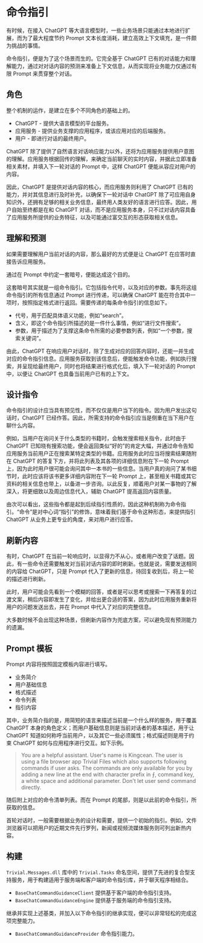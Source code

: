 # 命令指引

有时候，在接入 ChatGPT 等大语言模型时，一些业务场景只能通过本地进行扩展，而为了最大程度节约 Prompt 文本长度消耗，建立高效上下文填充，是一件颇为挑战的事情。

命令指引，便是为了这个场景而生的。它完全基于 ChatGPT 已有的对话能力和理解能力，通过对对话内容的预测来准备上下文信息，从而实现将业务能力仅通过有限 Prompt 来贯穿整个对话。

## 角色

整个机制的运作，是建立在多个不同角色的基础上的。

- ChatGPT - 提供大语言模型的平台服务。
- 应用服务 - 提供业务支撑的应用程序，或该应用对应的后端服务。
- 用户 - 即进行对话的最终用户。

ChatGPT 除了提供了自然语言对话响应能力以外，还将为应用服务提供用户意图的理解。应用服务根据回传的理解，来确定当前聊天的实时内容，并据此立即准备相关素材，并填入下一轮对话的 Prompt 中，这样 ChatGPT 便能从容应对用户的内容。

因此，ChatGPT 是提供对话内容的核心，而应用服务则利用了 ChatGPT 已有的能力，并对其信息进行及时补充，以确保下一轮对话中 ChatGPT 除了可应用自身知识外，还拥有足够的相关业务信息，最终用人类友好的语言进行应答。因此，用户自始至终都是在和 ChatGPT 对话，而不是应用服务本身，只不过对话内容具备了应用服务所提供的业务特征，以及可能通过富交互的形态获取相关信息。

## 理解和预测

如果需要理解用户当前对话的内容，那么最好的方式便是让 ChatGPT 在应答时直接告诉应用服务。

通过在 Prompt 中约定一套暗号，便能达成这个目的。

这套暗号其实就是一组命令指引。它包括指令代号，以及对应的参数。事先将这组命令指引的所有信息通过 Prompt 进行传递，可以确保 ChatGPT 能在符合其中一项时，按照指定格式进行返回。需要传递的每条命令指引的信息如下。

- 代号，用于匹配具体语义功能，例如“search”。
- 含义，即这个命令指引所描述的是一件什么事情，例如“进行文件搜索”。
- 参数，用于描述为了支撑这条命令所需的必要参数列表，例如“一个参数，搜索关键词”。

由此，ChatGPT 在响应用户对话时，除了生成对应的回答内容时，还能一并生成对应的命令指引信息。应用服务获取到该信息后，便能触发命令功能，例如执行搜索，并呈现给最终用户，同时也将结果进行格式化后，填入下一轮对话的 Prompt 中，以便让 ChatGPT 也具备当前用户已有的上下文。

## 设计指令

命令指引的设计应当具有预见性，而不仅仅是用户当下的指令。因为用户发出这句话时，ChatGPT 已经作答。因此，所需支持的命令指引应当是侧重在当下用户在聊什么内容。

例如，当用户在询问关于什么类型的书籍时，会触发搜索相关指令，此时由于 ChatGPT 已知晓有搜索功能，便会返回类似“好的”的肯定大幅，并通过命令告知应用服务当前用户正在搜索某特定类型的书籍。应用服务此时应当将搜索结果随附在 ChatGPT 的答复下方，并将此列表及其各项的详细信息附在下一轮 Prompt 上，因为此时用户很可能会询问其中一本书的一些信息。当用户真的询问了某书细节时，此时应该将该书更多详细内容附在下一轮 Prompt 上，甚至相关书籍或其它资料的相关信息也带上，以备进一步咨询。以此反复，顺着用户对某一事物的了解深入，将更细致以及周边信息代入，辅助 ChatGPT 提高返回内容质量。

由次可以看出，这些指令都是起到后续指引性质的，因此这种机制称为命令指引。“命令”是对中心词“指引”的修饰，意味着我们基于命令这种形态，来提供指引 ChatGPT 从业务上更专业的角度，来对用户进行应答。

## 刷新内容

有时，ChatGPT 在当前一轮响应时，以显得力不从心，或者用户改变了话题。因此，有一些命令还需要触发对当前对话内容的即时刷新。也就是说，需要发送相同的内容给 ChatGPT，只是 Prompt 代入了更新的信息，待回复收到后，将上一轮的描述进行刷新。

此时，用户可能会先看到一个模糊的回答，或者是可以思考或搜索一下再答复的过渡文案，稍后内容即发生了变化，并给出更合适的答案，因为此时应用服务重新将用户的问题发送出去，并在 Prompt 中代入了对应的完整信息。

大多数时候不会出现这种场景，但刷新内容作为兜底方案，可以避免现有预测能力的遗漏。

## Prompt 模板

Prompt 内容将按照固定模板内容进行填写。

- 业务简介
- 用户基础信息
- 格式描述
- 命令列表
- 指引内容

其中，业务简介指的是，用简短的语言来描述当前是一个什么样的服务，用于覆盖 ChatGPT 本身的角色定义；而用户基础信息则是当前对话者的基本描述，用于让 ChatGPT 知道如何称呼当前用户，以及其它一些必须属性；格式描述则是用于约束 ChatGPT 如何与应用程序进行交互。如下示例。

> You are a helpful assistant. User's name is Kingcean. The user is using a file browser app Trivial Files which also supports following commands if user asks. The commands are only available for you by adding a new line at the end with character prefix in ⨍, command key, a white space and additional parameter. Don't let user send command directly.

随后附上对应的命令清单列表。而在 Prompt 的尾部，则是以此前的命令指引，所获取的信息。

首轮对话时，一般需要根据业务的设计和需要，提供一个初始的指引。例如，文件浏览器可以把用户的近期文件先行罗列，新闻或视频流媒体服务则可列出新热内容。

## 构建

`Trivial.Messages.dll` 库中的 `Trivial.Tasks` 命名空间，提供了先进的复合型支持服务，用于构建适用于服务端和客户端的命令指引库，并于聊天程序相结合。

- `BaseChatCommandGuidanceClient` 提供基于客户端的命令指引支持。
- `BaseChatCommandGuidanceEngine` 提供基于服务端的命令指引支持。

继承并实现上述基类，并加入以下命令指引的继承实现，便可以非常轻松的完成这项完整能力。

- `BaseChatCommandGuidanceProvider` 命令指引能力。
